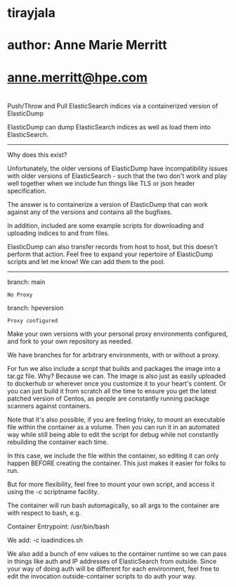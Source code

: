 # tirayjala
#
# author:  Anne Marie Merritt
#          anne.merritt@hpe.com
#

Push/Throw and Pull ElasticSearch indices via a containerized version of ElasticDump

ElasticDump can dump ElasticSearch indices as well as load them into ElasticSearch.

------

Why does this exist?

Unfortunately, the older versions of ElasticDump have incompatibility issues with
older versions of ElasticSearch - such that the two don't work and play well together
when we include fun things like TLS or json header specification.

The answer is to containerize a version of ElasticDump that can work against any of
the versions and contains all the bugfixes.

In addition, included are some example scripts for downloading and uploading indices
to and from files.

ElasticDump can also transfer records from host to host, but this doesn't perform
that action.  Feel free to expand your repertoire of ElasticDump scripts and let me
know!  We can add them to the pool.

-------

branch:  main

    No Proxy

branch:  hpeversion

    Proxy configured

Make your own versions with your personal proxy environments configured, and fork to
your own repository as needed.

We have branches for for arbitrary environments, with or without a proxy.

For fun we also include a script that builds and packages the image into a tar.gz
file.  Why?  Because we can.  The image is also just as easily uploaded to dockerhub
or wherever once you customize it to your heart's content.  Or you can just build it
from scratch all the time to ensure you get the latest patched version of Centos, as
people are constantly running package scanners against containers.

Note that it's also possible, if you are feeling frisky, to mount an executable
file within the container as a volume.  Then you can run it in an automated way
while still being able to edit the script for debug while not constantly rebuilding
the container each time.

In this case, we include the file within the container, so editing it can only
happen BEFORE creating the container.  This just makes it easier for folks to run.

But for more flexibility, feel free to mount your own script, and access it using
the -c scriptname facility.

The container will run bash automagically, so all args to the container are
with respect to bash, e.g.

Container Entrypoint:
/usr/bin/bash

We add:
-c loadindices.sh

We also add a bunch of env values to the container runtime so we can pass in
things like auth and IP addresses of ElasticSearch from outside.  Since your
way of doing auth will be different for each environment, feel free to edit the
invocation outside-container scripts to do auth your way.
